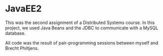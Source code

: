 # JavaEE2

This was the second assignment of a Distributed Systems course. In this project, we used Java Beans and the JDBC to communicate with a MySQL database.

All code was the result of pair-programming sessions between myself and Brecht Philtjens. 
